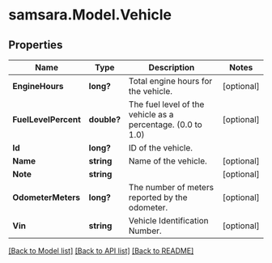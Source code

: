 # samsara.Model.Vehicle
## Properties

Name | Type | Description | Notes
------------ | ------------- | ------------- | -------------
**EngineHours** | **long?** | Total engine hours for the vehicle. | [optional] 
**FuelLevelPercent** | **double?** | The fuel level of the vehicle as a percentage. (0.0 to 1.0) | [optional] 
**Id** | **long?** | ID of the vehicle. | 
**Name** | **string** | Name of the vehicle. | [optional] 
**Note** | **string** |  | [optional] 
**OdometerMeters** | **long?** | The number of meters reported by the odometer. | [optional] 
**Vin** | **string** | Vehicle Identification Number. | [optional] 

[[Back to Model list]](../README.md#documentation-for-models) [[Back to API list]](../README.md#documentation-for-api-endpoints) [[Back to README]](../README.md)

